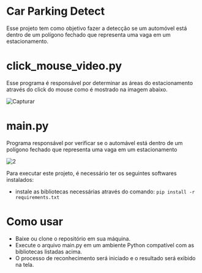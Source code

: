# Car Parking Detect


Esse projeto tem como objetivo fazer a detecção se um automóvel está dentro de um polígono fechado que representa uma vaga em um estacionamento.

# click_mouse_video.py

Esse programa é responsável por determinar as áreas do estacionamento através do click do mouse como é mostrado na imagem abaixo.

![Capturar](https://user-images.githubusercontent.com/5797933/232919494-43a67194-5c42-4403-bff6-f49eb6ead0da.PNG)

# main.py

Programa responsável por verificar se o automável está dentro de um polígono fechado que representa uma vaga em um estacionamento

![2](https://user-images.githubusercontent.com/5797933/232919501-39912bb4-981b-4072-af3c-0831c5eade03.PNG)


Para executar este projeto, é necessário ter os seguintes softwares instalados:

* instale as bibliotecas necessárias através do comando: `pip install -r requirements.txt`

# Como usar

* Baixe ou clone o repositório em sua máquina.
* Execute o arquivo main.py em um ambiente Python compatível com as bibliotecas listadas acima.
* O processo de reconhecimento será iniciado e o resultado será exibido na tela.

